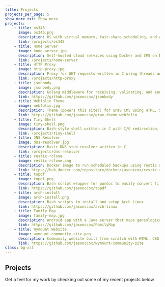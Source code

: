 ```yaml
---
title: Projects
projects_per_page: 5
show_more_txt: Show more
projects:
    - title: os345
      image: os345.png
      description: OS with virtual memory, fair-share scheduling, and a FAT filesystem
      link: /projects/os345
    - title: Home Server
      image: home-server.jpg
      description: Self-hosted cloud services using Docker and ZFS on Debian Linux
      link: /projects/home-server
    - title: HTTP Proxy
      image: http-proxy.jpg
      description: Proxy for GET requests written in C using threads and I/O multiplexing
      link: /projects/http-proxy
    - title: jsonbody
      image: jsonbody.png
      description: Golang middleware for receiving, validating, and sending JSON
      link: https://github.com/jasonccox/jsonbody
    - title: Webfolio Theme
      image: webfolio.jpg
      description: Theme (powers this site!) for Grav CMS using HTML, Sass, JS, Twig
      link: https://github.com/jasonccox/grav-theme-webfolio
    - title: Tiny Shell
      image: tiny-shell.png
      description: Bash-style shell written in C with I/O redirection, job control, and more
      link: /projects/tiny-shell
    - title: DNS Resolver
      image: dns-resolver.jpg
      description: Basic DNS stub resolver written in C
      link: /projects/dns-resolver
    - title: restic-rclone
      image: restic-rclone.png
      description: Docker image to run scheduled backups using restic and rclone
      link: https://hub.docker.com/repository/docker/jasonccox/restic-rclone
    - title: topdf
      image: topdf.png
      description: Bash script wrapper for pandoc to easily convert files to PDF
      link: https://github.com/jasonccox/topdf
    - title: arch-install
      image: arch-install.png
      description: Bash scripts to install and setup Arch Linux
      link: https://github.com/jasonccox/arch-linux
    - title: Family Map
      image: family-map.jpg
      description: Android app with a Java server that maps geneological data
      link: https://github.com/jasonccox/FamilyMap
    - title: Wymount Website
      image: wymount-community-site.png
      description: Community website built from scratch with HTML, CSS, JS
      link: https://github.com/jasonccox/wymount-community-site
class: bg-alt
---
```


## Projects
Get a feel for my work by checking out some of my recent projects below.
